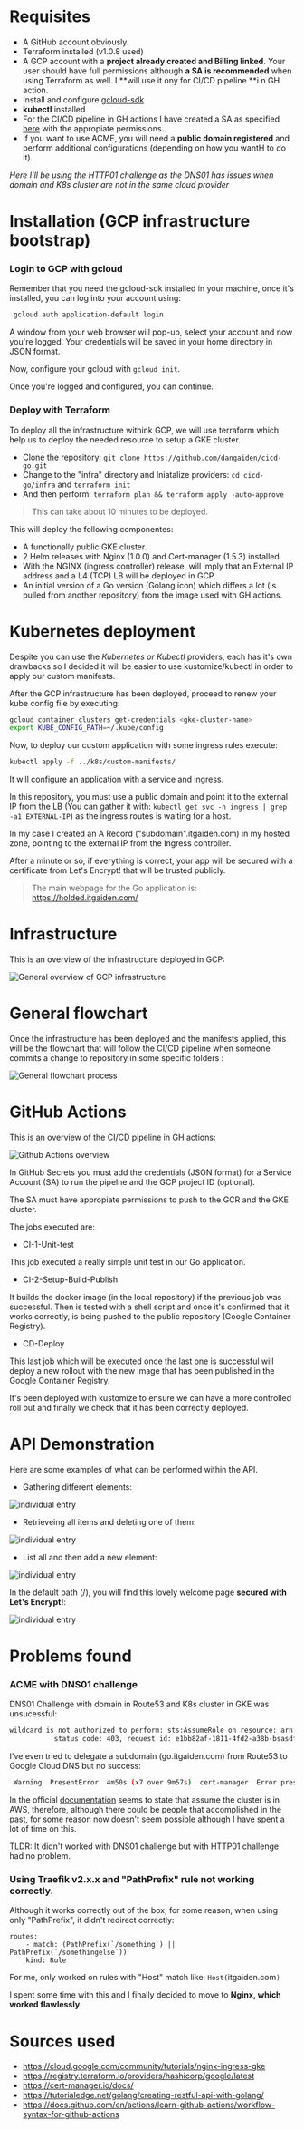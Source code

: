 # Requisites

- A GitHub account obviously.
- Terraform installed (v1.0.8 used)
- A GCP account with a **project already created and Billing linked**. 
Your user should have full permissions although **a SA is recommended** when using Terraform as well. I **will use it ony for CI/CD pipeline **i n GH action.
- Install and configure [gcloud-sdk](https://cloud.google.com/sdk/docs/quickstarts)
- **kubectl** installed
- For the CI/CD pipeline in GH actions I have created a SA as specified [here](https://cloud.google.com/iam/docs/creating-managing-service-accounts) with the appropiate permissions. 
- If you want to use ACME, you will need a **public domain registered** and perform additional configurations (depending on how you wantH to do it).

*Here I'll be using the HTTP01 challenge as the DNS01 has issues when domain and K8s cluster are not in the same cloud provider*

# Installation (GCP infrastructure bootstrap)

### Login to GCP with gcloud

Remember that you need the gcloud-sdk installed in your machine, once it's installed, you can log into your account using:
```bash
 gcloud auth application-default login
```

A window from your web browser will pop-up, select your account and now you're logged. Your credentials will be saved in your home directory in JSON format.

Now, configure your gcloud with `gcloud init`.

Once you're logged and configured, you can continue.

### Deploy with Terraform

To deploy all the infrastructure withink GCP, we will use terraform which help us to deploy the needed resource to setup a GKE cluster.

- Clone the repository: `git clone https://github.com/dangaiden/cicd-go.git`
- Change to the "infra" directory and Iniatalize providers: 
`cd cicd-go/infra` and `terraform init`
- And then perform: `terraform plan && terraform apply -auto-approve`
> This can take about 10 minutes to be deployed.

This will deploy the following componentes:

- A functionally public GKE cluster.
- 2 Helm releases with Nginx (1.0.0) and Cert-manager (1.5.3) installed.
- With the NGINX (ingress controller) release, will imply that an External IP address and a L4 (TCP) LB will be deployed in GCP.
- An initial version of a Go version (Golang icon) which differs a lot (is pulled from another repository) from the image used with GH actions.

# Kubernetes deployment

Despite you can use the *Kubernetes or Kubectl* providers, each has it's own drawbacks so I decided it will be easier to use
kustomize/kubectl in order to apply our custom manifests.

After the GCP infrastructure has been deployed, proceed to renew your kube config file by executing:
```bash
gcloud container clusters get-credentials <gke-cluster-name>
export KUBE_CONFIG_PATH=~/.kube/config
```

Now, to deploy our custom application with some ingress rules execute:

```bash
kubectl apply -f ../k8s/custom-manifests/
```

It will configure an application with a service and ingress.

In this repository, you must use a public domain and point it to the external IP from the LB (You can gather it with: `kubectl get svc -n ingress | grep -a1 EXTERNAL-IP`) as the ingress routes is waiting for a host.

In my case I created an A Record ("subdomain".itgaiden.com) in my hosted zone, pointing to the external IP from the Ingress controller.

After a minute or so, if everything is correct, your app will be secured with a certificate from Let's Encrypt! that will be trusted publicly.

>The main webpage for the Go application is: https://holded.itgaiden.com/

# Infrastructure 

This is an overview of the infrastructure deployed in GCP:

![General overview of GCP infrastructure](img/gke_overview.png)

# General flowchart 
Once the infrastructure has been deployed and the manifests applied, this will be the flowchart that will follow the CI/CD pipeline when someone commits a change to repository in some specific folders :

![General flowchart process](img/flowchart_overview.png)

# GitHub Actions

This is an overview of the CI/CD pipeline in GH actions:

![Github Actions overview](img/gh_action_overview.png)

In GitHub Secrets you must add the credentials (JSON format) for a Service Account (SA) to run the pipelne and the GCP project ID (optional).

The SA must have appropiate permissions to push to the GCR and the GKE cluster.

The jobs executed are:
- CI-1-Unit-test 

This job executed a really simple unit test in our Go application.

- CI-2-Setup-Build-Publish

It builds the docker image (in the local repository) if the previous job was successful. Then is tested with a shell script and once it's confirmed that it works correctly, is being pushed to the public repository (Google Container Registry).

- CD-Deploy

This last job which will be executed once the last one is successful will deploy a new rollout with the new image that has been published in the Google Container Registry.

It's been deployed with kustomize to ensure we can have a more controlled roll out and finally we check that it has been correctly deployed.

# API Demonstration

Here are some examples of what can be performed within the API.

- Gathering different elements:

![individual entry](img/individual_query.png)

- Retrieveing all items and deleting one of them:

![individual entry](img/deleting_entry.png)

- List all and then add a new element:

![individual entry](img/adding_entry.png)

In the default path (/), you will find this lovely welcome page **secured with Let's Encrypt!**:

![individual entry](img/welcome_page.png)

# Problems found

### ACME with DNS01 challenge

DNS01 Challenge with domain in Route53 and K8s cluster in GKE was unsucessful:
``` bash
wildcard is not authorized to perform: sts:AssumeRole on resource: arn:aws:iam::xxxxxx:policy/DNS-Route53-role
           status code: 403, request id: e1bb82af-1811-4fd2-a38b-bsasdfasdf1
```

I've even tried to delegate a subdomain (go.itgaiden.com) from Route53 to Google Cloud DNS but no success:
``` bash
 Warning  PresentError  4m50s (x7 over 9m57s)  cert-manager  Error presenting challenge: When querying the SOA record for the domain '_acme-challenge.go.itgaiden.com.' using nameservers [10.8.0.10:53], rcode was expected to be 'NOERROR' or 'NXDOMAIN', but got 'SERVFAIL'
```
In the official [documentation](https://cert-manager.io/docs/configuration/acme/dns01/route53/) seems to state that assume the cluster is in AWS, therefore, although there could be people that accomplished in the past, for some reason now doesn't seem possible although I have spent a lot of time on this.

TLDR: It didn't worked with DNS01 challenge but with HTTP01 challenge had no problem.

### Using Traefik v2.x.x and "PathPrefix" rule not working correctly.

Although it works correctly out of the box, for some reason, when using only "PathPrefix", it didn't redirect correctly:
```
routes:
    - match: (PathPrefix(`/something`) || PathPrefix(`/somethingelse`))
    kind: Rule
```
For me, only worked on rules with "Host" match like: `Host(`itgaiden.com`)`

I spent some time with this and I finally decided to move to **Nginx, which worked flawlessly**.


# Sources used

- https://cloud.google.com/community/tutorials/nginx-ingress-gke
- https://registry.terraform.io/providers/hashicorp/google/latest
- https://cert-manager.io/docs/
- https://tutorialedge.net/golang/creating-restful-api-with-golang/
- https://docs.github.com/en/actions/learn-github-actions/workflow-syntax-for-github-actions

